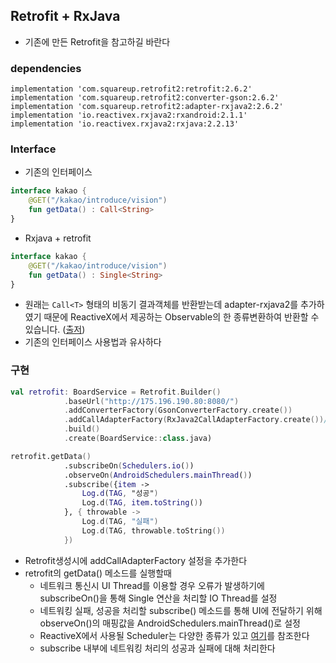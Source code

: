 ## Retrofit + RxJava
- 기존에 만든 Retrofit을 참고하길 바란다
### dependencies
```
implementation 'com.squareup.retrofit2:retrofit:2.6.2'
implementation 'com.squareup.retrofit2:converter-gson:2.6.2'
implementation 'com.squareup.retrofit2:adapter-rxjava2:2.6.2'
implementation 'io.reactivex.rxjava2:rxandroid:2.1.1'
implementation 'io.reactivex.rxjava2:rxjava:2.2.13'
```
### Interface
- 기존의 인터페이스
```kotlin
interface kakao {
    @GET("/kakao/introduce/vision")
    fun getData() : Call<String>
}
```
- Rxjava + retrofit
```kotlin
interface kakao {
    @GET("/kakao/introduce/vision")
    fun getData() : Single<String>
}
```
- 원래는 `Call<T>` 형태의 비동기 결과객체를 반환받는데 adapter-rxjava2를 추가하였기 때문에 ReactiveX에서 제공하는 Observable의 한 종류변환하여 반환할 수 있습니다. ([출저](https://eclipse-owl.tistory.com/24))
- 기존의 인터페이스 사용법과 유사하다

### 구현
```kotlin
val retrofit: BoardService = Retrofit.Builder()
            .baseUrl("http://175.196.190.80:8080/")
            .addConverterFactory(GsonConverterFactory.create())
            .addCallAdapterFactory(RxJava2CallAdapterFactory.create())//새롭게 추가된 코드
            .build()
            .create(BoardService::class.java)

retrofit.getData()
			.subscribeOn(Schedulers.io())
			.observeOn(AndroidSchedulers.mainThread())
			.subscribe({item ->
				Log.d(TAG, "성공")
				Log.d(TAG, item.toString())
			}, { throwable ->
				Log.d(TAG, "실패")
				Log.d(TAG, throwable.toString())
			})
```

- Retrofit생성시에 addCallAdapterFactory 설정을 추가한다
- retrofit의 getData() 메소드를 실행할때
  - 네트워크 통신시 UI Thread를 이용할 경우 오류가 발생하기에 subscribeOn()을 통해 Single 연산을 처리할 IO Thread를 설정
  - 네트워킹 실패, 성공을 처리할 subscribe() 메소드를 통해 UI에 전달하기 위해 observeOn()의 매핑값을 AndroidSchedulers.mainThread()로 설정
  - ReactiveX에서 사용될 Scheduler는 다양한 종류가 있고 [여기](http://reactivex.io/documentation/ko/scheduler.html)를 참조한다
  - subscribe 내부에 네트워킹 처리의 성공과 실패에 대해 처리한다

